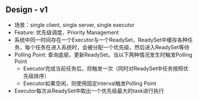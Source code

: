 ## Design - v1
- 场景：single client, single server, single executor
- Feature: 优先级调度，Priority Management
- 系统中同一时间存在一个Executor与一个ReadySet，ReadySet中缓存各种任务，每个任务在进入系统时，会被分配一个优先级，然后进入ReadySet等待
- Polling Point: 查询底层，更新ReadySet。当以下两种情况发生时触发Polling Point
    - Executor完成当前任务后，将触发一次（同时对ReadySet中任务按照优先级排序）
    - Executor如果空闲，则使用固定interval触发Polling Point
- Executor每次从ReadySet中取出一个优先级最大的task进行执行